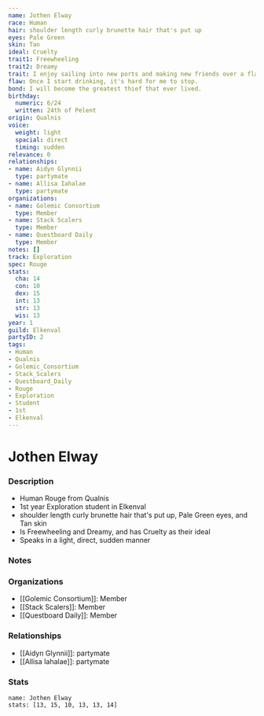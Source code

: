 ```yaml
---
name: Jothen Elway
race: Human
hair: shoulder length curly brunette hair that's put up
eyes: Pale Green
skin: Tan
ideal: Cruelty
trait1: Freewheeling
trait2: Dreamy
trait: I enjoy sailing into new ports and making new friends over a flagon of ale.
flaw: Once I start drinking, it's hard for me to stop.
bond: I will become the greatest thief that ever lived.
birthday:
  numeric: 6/24
  written: 24th of Pelent
origin: Qualnis
voice:
  weight: light
  spacial: direct
  timing: sudden
relevance: 0
relationships:
- name: Aidyn Glynnii
  type: partymate
- name: Allisa Iahalae
  type: partymate
organizations:
- name: Golemic Consortium
  type: Member
- name: Stack Scalers
  type: Member
- name: Questboard Daily
  type: Member
notes: []
track: Exploration
spec: Rouge
stats:
  cha: 14
  con: 10
  dex: 15
  int: 13
  str: 13
  wis: 13
year: 1
guild: Elkenval
partyID: 2
tags:
- Human
- Qualnis
- Golemic_Consortium
- Stack_Scalers
- Questboard_Daily
- Rouge
- Exploration
- Student
- 1st
- Elkenval
---
```

# Jothen Elway
### Description
- Human Rouge from Qualnis
- 1st year Exploration student in Elkenval
- shoulder length curly brunette hair that's put up, Pale Green eyes, and Tan skin
- Is Freewheeling and Dreamy, and has Cruelty as their ideal
- Speaks in a light, direct, sudden manner

### Notes

### Organizations
- [[Golemic Consortium]]: Member
- [[Stack Scalers]]: Member
- [[Questboard Daily]]: Member

### Relationships
- [[Aidyn Glynnii]]: partymate
- [[Allisa Iahalae]]: partymate

### Stats
```statblock
name: Jothen Elway
stats: [13, 15, 10, 13, 13, 14]
```